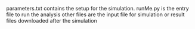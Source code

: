 parameters.txt contains the setup for the simulation.
runMe.py is the entry file to run the analysis
other files are the input file for simulation or result files downloaded after the simulation
